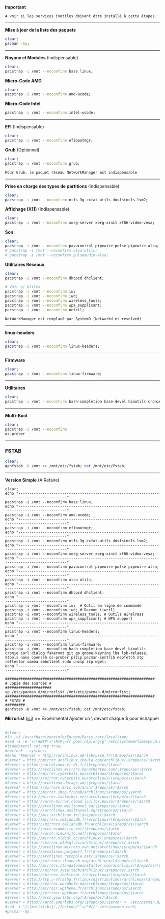 **Important**
```
A voir si les services inutiles doivent être installé à cette étapes.
```

------------------------------------------------------------------------------
**Mise à jour de la liste des paquets**
```bash
clear;
pacman -Sy;
```

------------------------------------------------------------------------------
**Noyaux et Modules** (Indispensable)
```bash
clear;
pacstrap -i /mnt --noconfirm base linux;
```

**Micro-Code AMD**
``` bash
clear;
pacstrap -i /mnt --noconfirm amd-ucode;
```

**Micro-Code Intel**
```bash
pacstrap -i /mnt --noconfirm intel-ucode;
``` 

-------------------------------------------------------------------------------
**EFI** (Indispensable)
```bash
clear;
pacstrap -i /mnt --noconfirm efibootmgr;
```

**Grub** (Optionnel)
```bash
clear;
pacstrap -i /mnt --noconfirm grub;
```

`Pour Grub, le paquet réseau NetworkManager est indispensable`

-------------------------------------------------------------------------------
**Prise en charge des types de partitions** (Indispensable)
```bash
clear;
pacstrap -i /mnt --noconfirm ntfs-3g exfat-utils dosfstools lvm2;
```

**Affichage (X11)** (Indispensable)
```bash
clear;
pacstrap -i /mnt --noconfirm xorg-server xorg-xinit xf86-video-vesa;
```

**Son:**
```bash
clear;
pacstrap -i /mnt --noconfirm pavucontrol pipewire-pulse pipewire-alsa;
# pacstrap -i /mnt --noconfirm alsa-utils;
# pacstrap -i /mnt --noconfirm pulseaudio-alsa;
```

**Utilitaires Réseaux** 
```bash
clear;
pacstrap -i /mnt --noconfirm dhcpcd dhclient;

# Voir si Utiles
pacstrap -i /mnt --noconfirm iw;
pacstrap -i /mnt --noconfirm iwd;
pacstrap -i /mnt --noconfirm wireless_tools;
pacstrap -i /mnt --noconfirm wpa_supplicant;
pacstrap -i /mnt --noconfirm netctl;
```
`NetWorkManager est remplacé par SystemD (Networkd et resolved)`

-------------------------------------------------------------------------------
**linux-headers**
```bash
clear;
pacstrap -i /mnt --noconfirm linux-headers;
```

-------------------------------------------------------------------------------
**Firmware**
```bash
clear;
pacstrap -i /mnt --noconfirm linux-firmware;
```

-------------------------------------------------------------------------------
**Utilitaires**
```bash
clear;
pacstrap -i /mnt --noconfirm bash-completion base-devel binutils cronie curl dialog fakeroot git go gnome-keyring lha lsb-release mtools nano openssh p7zip pacman-contrib neofetch ntp reflector samba smbclient sudo syslog-ng nzip zip wget;
```

-------------------------------------------------------------------------------
**Multi-Boot**
```bash
clear;
pacstrap -i /mnt --noconfirm 
os-prober
```


-------------------------------------------------------------------------------
### FSTAB
```bash
clear;
genfstab -U /mnt >> /mnt/etc/fstab; cat /mnt/etc/fstab;
```

---------------------------------------------------------------------------------------------------
**Version Simple** (A Refaire)
```
clear;
echo "--------------------------------------------------------------------------------------------"
pacstrap -i /mnt --noconfirm base linux;
echo "--------------------------------------------------------------------------------------------"
pacstrap -i /mnt --noconfirm amd-ucode;
echo "--------------------------------------------------------------------------------------------"
pacstrap -i /mnt --noconfirm efibootmgr;
echo "--------------------------------------------------------------------------------------------"
pacstrap -i /mnt --noconfirm ntfs-3g exfat-utils dosfstools lvm2;
echo "--------------------------------------------------------------------------------------------"
pacstrap -i /mnt --noconfirm xorg-server xorg-xinit xf86-video-vesa;
echo "--------------------------------------------------------------------------------------------"
pacstrap -i /mnt --noconfirm pavucontrol pipewire-pulse pipewire-alsa;
echo "--------------------------------------------------------------------------------------------"
pacstrap -i /mnt --noconfirm alsa-utils;
echo "--------------------------------------------------------------------------------------------"
pacstrap -i /mnt --noconfirm dhcpcd dhclient;
echo "--------------------------------------------------------------------------------------------"
pacstrap -i /mnt --noconfirm iw;  # Outil en ligne de commande
pacstrap -i /mnt --noconfirm iwd; # Daemon (iwctl)
pacstrap -i /mnt --noconfirm wireless_tools; # Outils Wirelress
pacstrap -i /mnt --noconfirm wpa_supplicant; # WPA support
echo "--------------------------------------------------------------------------------------------"
pacstrap -i /mnt --noconfirm linux-headers;
echo "--------------------------------------------------------------------------------------------"
pacstrap -i /mnt --noconfirm linux-firmware;
pacstrap -i /mnt --noconfirm bash-completion base-devel binutils cronie curl dialog fakeroot git go gnome-keyring lha lsb-release; mtools nano openssh os-prober p7zip pacman-contrib neofetch ntp reflector samba smbclient sudo unzip zip wget;
echo "--------------------------------------------------------------------------------------------"

####################################################################
# Copie des sources #
#####################
cp /etc/pacman.d/mirrorlist /mnt/etc/pacman.d/mirrorlist;
####################################################################
# FSTAB #
#########
genfstab -U /mnt >> /mnt/etc/fstab; cat /mnt/etc/fstab;
```


**Mirrorlist** ([ici](https://archlinux.org/mirrorlist/)) == Expérimental
Ajouter un \ devant chaque $ pour échapper .

````bash
#clear;
#ln -sf /usr/share/zoneinfo/Europe/Paris /etc/localtime;
#sed -i -e "s/\#NTP\=/\NTP\=fr.pool.ntp.org/g" /etc/systemd/timesyncd.conf;
#timedatectl set-ntp true;
#hwclock --systohc;
#echo "#Server = http://archlinux.de-labrusse.fr/\$repo/os/\$arch
#Server = http://mirror.archlinux.ikoula.com/archlinux/\$repo/os/\$arch
#Server = https://archlinux.vi-di.fr/\$repo/os/\$arch
#Server = http://archlinux.mirrors.benatherton.com/\$repo/os/\$arch
#Server = http://mirror.cyberbits.eu/archlinux/\$repo/os/\$arch
#Server = https://mirror.cyberbits.eu/archlinux/\$repo/os/\$arch
#Server = http://archlinux.datagr.am/\$repo/os/\$arch
#Server = https://mirrors.eric.ovh/arch/\$repo/os/\$arch
#Server = http://mirror.ibcp.fr/pub/archlinux/\$repo/os/\$arch
#Server = http://mirror.lastmikoi.net/archlinux/\$repo/os/\$arch
#Server = https://arch-mirror.cloud.louifox.house/\$repo/os/\$arch
#Server = http://archlinux.mailtunnel.eu/\$repo/os/\$arch
#Server = https://archlinux.mailtunnel.eu/\$repo/os/\$arch
#Server = http://mir.archlinux.fr/\$repo/os/\$arch
#Server = http://mirrors.celianvdb.fr/archlinux/\$repo/os/\$arch
#Server = https://mirrors.celianvdb.fr/archlinux/\$repo/os/\$arch
#Server = http://arch.nimukaito.net/\$repo/os/\$arch
#Server = https://arch.nimukaito.net/\$repo/os/\$arch
#Server = http://mirror.oldsql.cc/archlinux/\$repo/os/\$arch
#Server = https://mirror.oldsql.cc/archlinux/\$repo/os/\$arch
#Server = http://archlinux.mirrors.ovh.net/archlinux/\$repo/os/\$arch
#Server = http://archlinux.polymorf.fr/\$repo/os/\$arch
#Server = http://archlinux.rezopole.net/\$repo/os/\$arch
#Server = https://mirrors.slaanesh.org/archlinux/\$repo/os/\$arch
#Server = http://mirrors.standaloneinstaller.com/archlinux/\$repo/os/\$arch
#Server = https://mirror.sysa.tech/archlinux/\$repo/os/\$arch
#Server = https://mirror.thekinrar.fr/archlinux/\$repo/os/\$arch
#Server = http://ftp.u-strasbg.fr/linux/distributions/archlinux/\$repo/os/\$arch
#Server = https://mirror.wormhole.eu/archlinux/\$repo/os/\$arch
#Server = http://mirroir.wptheme.fr/archlinux/\$repo/os/\$arch
#Server = https://mirroir.wptheme.fr/archlinux/\$repo/os/\$arch
#Server = http://arch.yourlabs.org/\$repo/os/\$arch
#Server = https://arch.yourlabs.org/\$repo/os/\$arch" >  /etc/pacman.d/mirrorlist;
#sed -i "/\[multilib\]/,/Include/"'s/^#//' /etc/pacman.conf;
#pacman -Sy;
````
